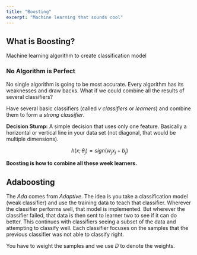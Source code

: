 ```yaml
---
title: "Boosting"
excerpt: "Machine learning that sounds cool"
---
```


## What is Boosting?
Machine learning algorithm to create classification model

### No Algorithm is Perfect
No single algorithm is going to be most accurate. Every algorithm has its weaknesses and draw backs. What if we could combine all the results of several classifiers?

Have several basic classifiers (called *v classifiers* or *learners*) and combine them to form a *strong classifier*.

**Decision Stump:** A simple decision that uses only one feature. Basically a horizontal or vertical line in your data set (not diagonal, that would be multiple dimensions).

$$h(x;\theta_j)=sign(w_jx_j+b_j)$$

**Boosting is how to combine all these week learners.**



## Adaboosting
The *Ada* comes from *Adaptive*. The idea is you take a classification model (weak classifier) and use the training data to teach that classifier. Wherever the classifier performs well, that model is implemented. But wherever the classifier failed, that data is then sent to learner two to see if it can do better. This continues with classifiers seeing a subset of the data and attempting to classify well. Each classifier focuses on the samples that the previous classifier was not able to classify right.

You have to weight the samples and we use *D* to denote the weights. 
